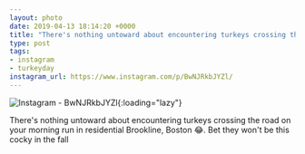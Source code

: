 ```yaml
---
layout: photo
date: 2019-04-13 18:14:20 +0000
title: "There's nothing untoward about encountering turkeys crossing the…"
type: post
tags:
- instagram
- turkeyday
instagram_url: https://www.instagram.com/p/BwNJRkbJYZl/
---
```


![Instagram - BwNJRkbJYZl](https://colinseymour.co.uk/img/BwNJRkbJYZl.jpg){:loading="lazy"}

There's nothing untoward about encountering turkeys crossing the road on your morning run in residential Brookline, Boston 😂. Bet they won't be this cocky in the fall

